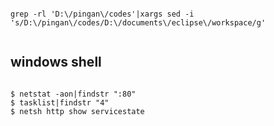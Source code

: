 

```shell

grep -rl 'D:\/pingan\/codes'|xargs sed -i 's/D:\/pingan\/codes/D:\/documents\/eclipse\/workspace/g'


```


## windows shell

```shell

$ netstat -aon|findstr ":80"
$ tasklist|findstr "4"
$ netsh http show servicestate

```
